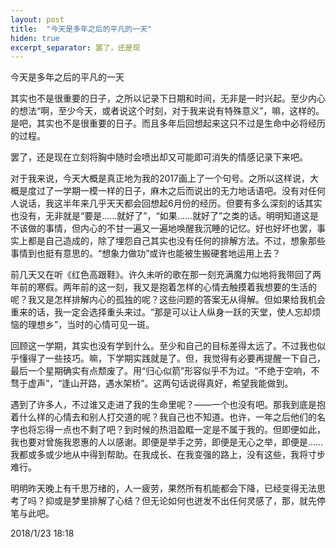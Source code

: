 ```yaml
---
layout: post
title:  "今天是多年之后的平凡的一天"
hiden: true
excerpt_separator: 罢了，还是现
---
```

 
今天是多年之后的平凡的一天

其实也不是很重要的日子，之所以记录下日期和时间，无非是一时兴起。至少内心的想法“啊，至少今天，或者说这个时刻，对于我来说有特殊意义”，嘛，这样的。是吧，其实也不是很重要的日子。而且多年后回想起来这只不过是生命中必将经历的过程。

罢了，还是现在立刻将胸中随时会喷出却又可能即可消失的情感记录下来吧。

对于我来说，今天大概是真正地为我的2017画上了一个句号。之所以这样说，大概是度过了一学期一模一样的日子，麻木之后而说出的无力地话语吧。没有对任何人说话，我这半年来几乎天天都会回想起6月份的经历。但要有多么深刻的话其实也没有，无非就是“要是……就好了”，“如果……就好了”之类的话。明明知道这是不该做的事情，但内心的不甘一遍又一遍地唤醒我沉睡的记忆。好也好坏也罢，事实上都是自己造成的，除了埋怨自己其实也没有任何的排解方法。不过，想象那些事情到也挺有意思的。“想象力做功”或许也能被生搬硬套地运用上去？

前几天又在听《红色高跟鞋》。许久未听的歌在那一刻充满魔力似地将我带回了两年前的寒假。两年前的这一刻，我又是抱着怎样的心情去触摸着我想要的生活的呢？我又是怎样排解内心的孤独的呢？这些问题的答案无从得解。但如果给我机会重来的话，我一定会选择重头来过。“那是可以让人纵身一跃的天堂，使人忘却烦恼的理想乡”，当时的心情可见一斑。

回顾这一学期，其实也没有学到什么。至少和自己的目标差得太远了。不过我也似乎懂得了一些技巧。嘛，下学期实践就是了。但，我觉得有必要再提醒一下自己，最后一个星期确实有点颓废了。用“归心似箭”形容似乎不为过。“不绝于空响，不骛于虚声”，“逢山开路，遇水架桥”。这两句话说得真好，希望我能做到。

遇到了许多人，不过谁又走进了我的生命里呢？——一个也没有吧。那我到底是抱着什么样的心情去和别人打交道的呢？我自己也不知道。也许，一年之后他们的名字也将忘得一点也不剩了吧？到时候的热泪盈眶一定是不属于我的。但即便如此，我也要对曾施我恩惠的人以感谢。即便是举手之劳，即便是无心之举，即便是……我都或多或少地从中得到帮助。在我成长、在我变强的路上，没有这些，我将寸步难行。

明明昨天晚上有千思万绪的，人一疲劳，果然所有机能都会下降，已经变得无法思考了吗？抑或是梦里排解了心结？但无论如何也迸发不出任何灵感了，那，就先停笔与此吧。

2018/1/23
18:18
